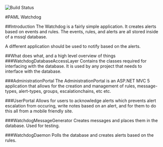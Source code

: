 ![Build Status](https://teamcity.johnrowley.co/app/rest/builds/buildType:(id:PamlAlerter_Build)/statusIcon)

#PAML Watchdog

##Introduction
The Watchdog is a fairly simple application. It creates alerts based on events and rules. The events, rules, and alerts are all stored inside of a mssql database. 

A different application should be used to notify based on the alerts.

##What does what, and a high level overview of things
###WatchdogDatabaseAccessLayer
Contains the classes required for interfacing with the database. It is used by any project that needs to interface with the database.

###AdministrationPortal
The AdministrationPortal is an ASP.NET MVC 5 application that allows for the creation and management of rules, message-types, alert-types, groups, escalationchains, etc etc.

###UserPortal
Allows for users to acknowledge alerts which prevents alert escalation from occuring, write notes based on an alert, and for them to do this all from a mobile friendly site.

###WatchdogMessageGenerator
Creates messages and places them in the database. Used for testing.

###WatchdogDaemon
Polls the database and creates alerts based on the rules.
